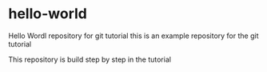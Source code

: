 # hello-world
Hello Wordl repository for git tutorial
this is an example repository for the git tutorial

This repository is build step by step in the tutorial